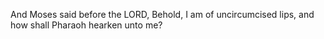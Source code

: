 And Moses said before the LORD, Behold, I am of uncircumcised lips, and how shall Pharaoh hearken unto me?
